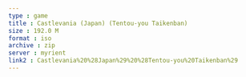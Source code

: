 ```yaml
---
type : game
title : Castlevania (Japan) (Tentou-you Taikenban)
size : 192.0 M
format : iso
archive : zip
server : myrient
link2 : Castlevania%20%28Japan%29%20%28Tentou-you%20Taikenban%29
---
```

